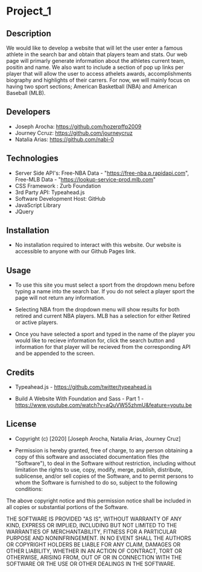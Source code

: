 # Project_1

## Description

We would like to develop a website that will let the user enter a famous athlete in the search bar and obtain that players team and stats. Our web page will primarly generate information about the athletes current team, positin and name. We also want to include a section of pop up links per player that will allow the user to access athelets awards, accomplishments biography and highlights of their carrers. For now, we will mainly focus on having two sport sections; American Basketball (NBA) and American Baseball (MLB).  

## Developers

* Joseph Arocha: https://github.com/hozerpffp2009
* Journey Ccruz: https://github.com/journeycruz
* Natalia Arias: https://github.com/nabi-0

## Technologies

* Server Side API's: Free-NBA Data - "https://free-nba.p.rapidapi.com", Free-MLB Data - "https://lookup-service-prod.mlb.com"
* CSS Framework : Zurb Foundation
* 3rd Party API: Typeahead.js
* Software Development Host: GitHub
* JavaScript Library
* JQuery
 
## Installation

* No installation required to interact with this website. Our website is accessible to anyone with our Github Pages link.

## Usage

* To use this site you must select a sport from the dropdown menu before typing a name into the search bar. If you do not select a player sport the page will not return any information. 

* Selecting NBA from the dropdown menu will show results for both retired and current NBA players. MLB has a selection for either Retired or active players.

* Once you have selected a sport and typed in the name of the player you would like to recieve information for, click the search button and information for that player will be recieved from the corresponding API and be appended to the screen. 

## Credits

* Typeahead.js - https://github.com/twitter/typeahead.js

* Build A Website With Foundation and Sass - Part 1 - https://www.youtube.com/watch?v=aQuVW55zhmU&feature=youtu.be

## License

* Copyright (c) [2020] [Joseph Arocha, Natalia Arias, Journey Cruz]

* Permission is hereby granted, free of charge, to any person obtaining a copy
of this software and associated documentation files (the "Software"), to deal
in the Software without restriction, including without limitation the rights
to use, copy, modify, merge, publish, distribute, sublicense, and/or sell
copies of the Software, and to permit persons to whom the Software is
furnished to do so, subject to the following conditions:

The above copyright notice and this permission notice shall be included in all
copies or substantial portions of the Software.

THE SOFTWARE IS PROVIDED "AS IS", WITHOUT WARRANTY OF ANY KIND, EXPRESS OR
IMPLIED, INCLUDING BUT NOT LIMITED TO THE WARRANTIES OF MERCHANTABILITY,
FITNESS FOR A PARTICULAR PURPOSE AND NONINFRINGEMENT. IN NO EVENT SHALL THE
AUTHORS OR COPYRIGHT HOLDERS BE LIABLE FOR ANY CLAIM, DAMAGES OR OTHER
LIABILITY, WHETHER IN AN ACTION OF CONTRACT, TORT OR OTHERWISE, ARISING FROM,
OUT OF OR IN CONNECTION WITH THE SOFTWARE OR THE USE OR OTHER DEALINGS IN THE
SOFTWARE.
